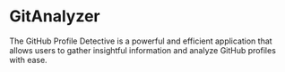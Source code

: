 # GitAnalyzer
The GitHub Profile Detective is a powerful and efficient application that allows users to gather insightful information and analyze GitHub profiles with ease. 
